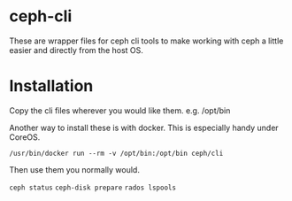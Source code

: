 ceph-cli
========

These are wrapper files for ceph cli tools to make working with ceph a little
easier and directly from the host OS.

Installation
============

Copy the cli files wherever you would like them.  e.g. /opt/bin

Another way to install these is with docker.  This is especially handy under CoreOS.

`/usr/bin/docker run --rm -v /opt/bin:/opt/bin ceph/cli`

Then use them you normally would.

`ceph status`
`ceph-disk prepare`
`rados lspools`

